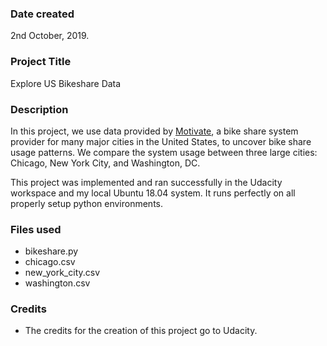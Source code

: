 ### Date created
2nd October, 2019.

### Project Title
Explore US Bikeshare Data

### Description
In this project, we use data provided by [Motivate](https://www.motivateco.com/), a bike share system provider for many major cities in the United States, to uncover bike share usage patterns. We compare the system usage between three large cities: Chicago, New York City, and Washington, DC.

This project was implemented and ran successfully in the Udacity workspace and my local Ubuntu 18.04 system. It runs perfectly on all properly setup python environments.

### Files used
- bikeshare.py
- chicago.csv
- new_york_city.csv
- washington.csv

### Credits
- The credits for the creation of this project go to Udacity.

